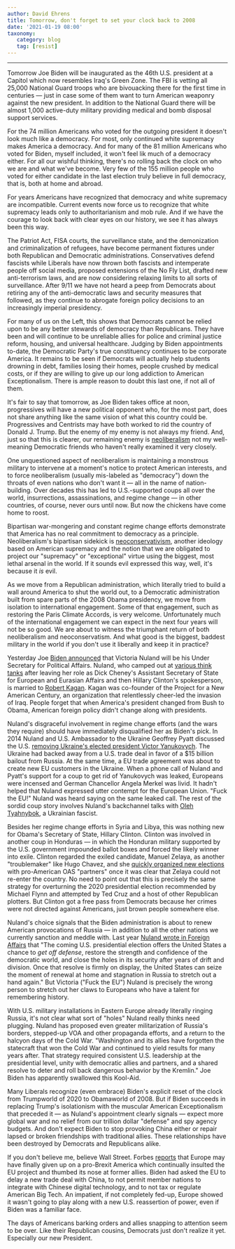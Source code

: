 ```yaml
---
author: David Ehrens
title: Tomorrow, don't forget to set your clock back to 2008
date: '2021-01-19 08:00'
taxonomy:
   category: blog
   tag: [resist]
---
```

---
Tomorrow Joe Biden will be inaugurated as the 46th U.S. president at a Capitol which now resembles Iraq's Green Zone. The FBI is vetting all 25,000 National Guard troops who are bivouacking there for the first time in centuries — just in case some of them want to turn American weaponry against the new president. In addition to the National Guard there will be almost 1,000 active-duty military providing medical and bomb disposal support services.

For the 74 million Americans who voted for the outgoing president it doesn't look much like a democracy. For most, only continued white supremacy makes America a democracy. And for many of the 81 million Americans who voted for Biden, myself included, it won't feel lik much of a democracy either. For all our wishful thinking, there's no rolling back the clock on who we are and what we've become. Very few of the 155 million people who voted for either candidate in the last election truly believe in full democracy, that is, both at home and abroad.

For years Americans have recognized that democracy and white supremacy are incompatible. Current events now force us to recognize that white supremacy leads only to authoritarianism and mob rule. And if we have the courage to look back with clear eyes on our history, we see it has always been this way.

The Patriot Act, FISA courts, the surveillance state, and the demonization and criminalization of refugees, have become permanent fixtures under both Republican and Democratic administrations. Conservatives defend fascists while Liberals have now thrown both fascists and intemperate people off social media, proposed extensions of the No Fly List, drafted new anti-terrorism laws, and are now considering relaxing limits to all sorts of surveillance. After 9/11 we have not heard a peep from Democrats about retiring any of the anti-democratic laws and security measures that followed, as they continue to abrogate foreign policy decisions to an increasingly imperial presidency.

For many of us on the Left, this shows that Democrats cannot be relied upon to be any better stewards of democracy than Republicans. They have been and will continue to be unreliable allies for police and criminal justice reform, housing, and universal healthcare. Judging by Biden appointments to-date, the Democratic Party's true constituency continues to be corporate America. It remains to be seen if Democrats will actually help students drowning in debt, families losing their homes, people crushed by medical costs, or if they are willing to give up our long addiction to American Exceptionalism. There is ample reason to doubt this last one, if not all of them.

It's fair to say that tomorrow, as Joe Biden takes office at noon, progressives will have a new political opponent who, for the most part, does not share anything like the same vision of what this country could be. Progressives and Centrists may have both worked to rid the country of Donald J. Trump. But the enemy of my enemy is not always my friend. And, just so that this is clearer, our remaining enemy is [neoliberalism](https://www.theguardian.com/books/2016/apr/15/neoliberalism-ideology-problem-george-monbiot) not my well-meaning Democratic friends who haven't really examined it very closely.

One unquestioned aspect of neoliberalism is maintaining a monstrous military to intervene at a moment's notice to protect American interests, and to force neoliberalism (usually mis-labeled as "democracy") down the throats of even nations who don't want it — all in the name of nation-building. Over decades this has led to U.S.-supported coups all over the world, insurrections, assassinations, and regime change — in other countries, of course, never ours until now. But now the chickens have come home to roost.

Bipartisan war-mongering and constant regime change efforts demonstrate that America has no real commitment to democracy as a principle. Neoliberalism's bipartisan sidekick is [neoconservativism](https://newrepublic.com/article/153450/enduring-power-neoconservatism), another ideology based on American supremacy and the notion that we are obligated to project our "supremacy" or "exceptional" virtue using the biggest, most lethal arsenal in the world. If it sounds evil expressed this way, well, it's because it *is* evil.

As we move from a Republican administration, which literally tried to build a wall around America to shut the world out, to a Democratic administration built from spare parts of the 2008 Obama presidency, we move from isolation to international engagement. Some of that engagement, such as restoring the Paris Climate Accords, is very welcome. Unfortunately much of the international engagement we can expect in the next four years will not be so good. We are about to witness the triumphant return of both neoliberalism and neoconservatism. And what good is the biggest, baddest military in the world if you don't use it liberally and keep it in practice?

Yesterday Joe [Biden announced](https://buildbackbetter.gov/nominees-and-appointees/victoria-nuland/) that Victoria Nuland will be his Under Secretary for Political Affairs. Nuland, who camped out at [various think tanks](https://www.brookings.edu/experts/victoria-nuland/) after leaving her role as Dick Cheney's Assistant Secretary of State for European and Eurasian Affairs and then Hillary Clinton's spokesperson, is married to [Robert Kagan](https://www.salon.com/2021/01/19/who-is-victoria-nuland-a-really-bad-idea-as-a-key-player-in-bidens-foreign-policy-team/). Kagan was co-founder of the Project for a New American Century, an organization that relentlessly cheer-led the invasion of Iraq. People forget that when America's president changed from Bush to Obama, American foreign policy didn't change along with presidents.

Nuland's disgraceful involvement in regime change efforts (and the wars they require) should have immediately disqualified her as Biden's pick. In 2014 Nuland and U.S. Ambassador to the Ukraine Geoffrey Pyatt discussed the U.S. [removing Ukraine's elected president Victor Yanukovych](https://www.commondreams.org/views/2021/01/14/will-senate-confirm-coup-plotter-victoria-nuland). The Ukraine had backed away from a U.S. trade deal in favor of a \$15 billion bailout from Russia. At the same time, a EU trade agreement was about to create new EU customers in the Ukraine. When a phone call of Nuland and Pyatt's support for a coup to get rid of Yanukovych was leaked, Europeans were incensed and German Chancellor Angela Merkel was livid. It hadn't helped that Nuland expressed utter contempt for the European Union. "Fuck the EU!" Nuland was heard saying on the same leaked call. The rest of the sordid coup story involves Nuland's backchannel talks with [Oleh Tyahnybok](https://www.alternet.org/2014/02/us-backing-neo-nazis-ukraine/), a Ukrainian fascist.

Besides her regime change efforts in Syria and Libya, this was nothing new for Obama's Secretary of State, Hillary Clinton. Clinton was involved in another coup in Honduras — in which the Honduran military supported by the U.S. government impounded ballot boxes and forced the likely winner into exile. Clinton regarded the exiled candidate, Manuel Zelaya, as another "troublemaker" like Hugo Chavez, and she [quickly organized new elections](https://www.theguardian.com/world/2016/aug/31/hillary-clinton-honduras-violence-manuel-zelaya-berta-caceres) with pro-American OAS "partners" once it was clear that Zelaya could not re-enter the country. No need to point out that this is precisely the same strategy for overturning the 2020 presidential election recommended by Michael Flynn and attempted by Ted Cruz and a host of other Republican plotters. But Clinton got a free pass from Democrats because her crimes were not directed against Americans, just brown people somewhere else.

Nuland's choice signals that the Biden administration is about to renew American provocations of Russia — in addition to all the other nations we currently sanction and meddle with. Last year [Nuland wrote in Foreign Affairs](https://www.foreignaffairs.com/articles/russian-federation/2020-06-09/pinning-down-putin) that "The coming U.S. presidential election offers the United States a chance to *get off defense*, restore the strength and confidence of the democratic world, and close the holes in its security after years of drift and division. Once that resolve is firmly on display, the United States can seize the moment of renewal at home and stagnation in Russia to stretch out a hand again." But Victoria ("Fuck the EU") Nuland is precisely the wrong person to stretch out her claws to Europeans who have a talent for remembering history.

With U.S. military installations in Eastern Europe already literally ringing Russia, it's not clear what sort of "holes" Nuland really thinks need plugging. Nuland has proposed even greater militarization of Russia's borders, stepped-up VOA and other propaganda efforts, and a return to the halcyon days of the Cold War. "Washington and its allies have forgotten the statecraft that won the Cold War and continued to yield results for many years after. That strategy required consistent U.S. leadership at the presidential level, unity with democratic allies and partners, and a shared resolve to deter and roll back dangerous behavior by the Kremlin." Joe Biden has apparently swallowed this Kool-Aid.

Many Liberals recognize (even embrace) Biden's explicit reset of the clock from Trumpworld of 2020 to Obamaworld of 2008. But if Biden succeeds in replacing Trump's isolationism with the muscular American Exceptionalism that preceded it — as Nuland's appointment clearly signals — expect more global war and no relief from our trillion dollar "defense" and spy agency budgets. And don't expect Biden to stop provoking China either or repair lapsed or broken friendships with traditional allies. These relationships have been destroyed by Democrats and Republicans alike.

If you don't believe me, believe Wall Street. Forbes [reports](https://www.forbes.com/sites/thomasduesterberg/2021/01/04/first-foreign-policy-challenge-for-biden-the-problem-of-europe/?sh=632db909245c) that Europe may have finally given up on a pro-Brexit America which continually insulted the EU project and thumbed its nose at former allies. Biden had asked the EU to delay a new trade deal with China, to not permit member nations to integrate with Chinese digital technology, and to not tax or regulate American Big Tech. An impatient, if not completely fed-up, Europe showed it wasn't going to play along with a new U.S. reassertion of power, even if Biden was a familiar face.

The days of Americans barking orders and allies snapping to attention seem to be over. Like their Republican cousins, Democrats just don't realize it yet. Especially our new President.
